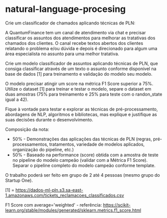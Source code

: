 # natural-language-procesing

Crie um classificador de chamados aplicando técnicas de PLN:

A QuantumFinance tem um canal de atendimento via chat e precisar classificar os assuntos dos atendimentos para melhorar as tratativas dos chamados dos clientes. O canal recebe textos abertos dos clientes relatando o problema e/ou dúvida e depois é direcionado para algum uma área especialista no assunto para uma melhor tratativa.​

Crie um modelo classificador de assuntos aplicando técnicas de PLN, que consiga classificar através de um texto o assunto conforme disponível na base de dados [1] para treinamento e validação do modelo seu modelo.​

O modelo precisar atingir um score na métrica F1 Score superior a 75%. Utilize o dataset [1] para treinar e testar o modelo, separe o dataset em duas amostras (75% para treinamento e 25% para teste com o randon_state igual a 42).​

Fique à vontade para testar e explorar as técnicas de pré-processamento, abordagens de NLP, algoritmos e bibliotecas, mas explique e justifique as suas decisões durante o desenvolvimento.​

Composição da nota:​
- 50% - Demonstrações das aplicações das técnicas de PLN (regras, pré-processamentos, tratamentos, variedade de modelos aplicados, organização do pipeline, etc.)​
- 50% - Baseado na performance (score) obtida com a amostra de teste no pipeline do modelo campeão (validar com a Métrica F1 Score). Separar o pipeline completo do modelo campeão conforme template.​

O trabalho poderá ser feito em grupo de 2 até 4 pessoas (mesmo grupo do Startup One).

[1] = ​https://dados-ml-pln.s3.sa-east-1.amazonaws.com/tickets_reclamacoes_classificados.csv

F1 Score com average='weighted' - referência: https://scikit-learn.org/stable/modules/generated/sklearn.metrics.f1_score.html